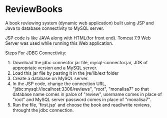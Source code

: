 # ReviewBooks
A book reviewing system (dynamic web application) built using JSP and Java to database connectivity to MySQL server.

JSP code is like JAVA along with HTML(for front end). Tomcat 7.9 Web Server was used while running this Web application. 

Steps For JDBC Connectivity:
1. Download the jdbc connector jar file, mysql-connector.jar, JDK of appropriate version and a MySQL server.
2. Load this jar file by pasting it in the jre/lib/ext folder
3. Create a database on MySQL server.
4. In the JSP code, change the connection URL, "jdbc:mysql://localhost:3306/reviews", "root", "monalisa7" so that database name comes in palce
of "review", username comes in place of "root" and MySQL server password comes in place of "monalisa7".
5. Run the file, 'first.jsp' and choose the book and read/write reviews, throught the jdbc connection.
